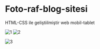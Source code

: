 # Foto-raf-blog-sitesi
HTML-CSS ile geliştiilmiştir web mobil-tablet

![1](https://github.com/mkoc6/Fotograf-blog-sitesi/assets/105784565/5cb37e68-10eb-4e81-9a61-35fb081a94ec)
![2](https://github.com/mkoc6/Fotograf-blog-sitesi/assets/105784565/9a8c6f92-456e-4010-8ff8-fb3cd376d972)

![3](https://github.com/mkoc6/Fotograf-blog-sitesi/assets/105784565/43228783-8b6b-4986-8aba-477d1f8c0bfa)

